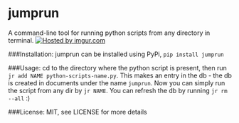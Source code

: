jumprun
=======
A command-line tool for running python scripts from any directory in terminal.
<a href="http://imgur.com/6D03m56"><img src="http://i.imgur.com/6D03m56.png" title="Hosted by imgur.com" /></a>

###Installation:
jumprun can be installed using PyPi, ```pip install jumprun```

###Usage:
cd to the directory where the python script is present, then run ```jr add NAME python-scripts-name.py```. This makes an entry in the db - the db is created in documents under the name `jumprun`. Now you can simply run the script from any dir by ```jr NAME```. You can refresh the db by running `jr rm --all` :)

###License:
MIT, see LICENSE for more details
